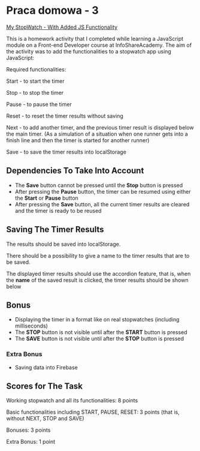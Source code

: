 # Praca domowa - 3

[My StopWatch - With Added JS Functionality](https://malgorzata-niemczyk.github.io/jfdzr2-homework-3/src/index.html)

This is a homework activity that I completed while learning a JavaScript module on a Front-end Developer course at InfoShareAcademy. The aim of the activity was to add the functionalities to a stopwatch app using JavaScript:

Required functionalities:

Start - to start the timer

Stop - to stop the timer

Pause - to pause the timer

Reset - to reset the timer results without saving

Next - to add another timer, and the previous timer result is displayed below the main timer. (As a simulation of a situation when one runner gets into a finish line and then the timer is started for another runner)

Save - to save the timer results into localStorage

## Dependencies To Take Into Account

* The **Save** button cannot be pressed until the **Stop** button is pressed
* After pressing the **Pause** button, the timer can be resumed using either the **Start** or **Pause** button
* After pressing the **Save** button, all the current timer results are cleared and the timer is ready to be reused

## Saving The Timer Results

The results should be saved into localStorage.

There should be a possibility to give a name to the timer results that are to be saved.

The displayed timer results should use the accordion feature, that is, when the **name** of the saved result is clicked, the timer results should be shown below 

## Bonus

* Displaying the timer in a format like on real stopwatches (including milliseconds)
* The **STOP** button is not visible until after the **START** button is pressed
* The **SAVE** button is not visible until after the **STOP** button is pressed


### Extra Bonus

* Saving data into Firebase

## Scores for The Task

Working stopwatch and all its functionalities: 8 points

Basic functionalities including START, PAUSE, RESET: 3 points (that is, without NEXT, STOP and SAVE)

Bonuses: 3 points

Extra Bonus: 1 point
